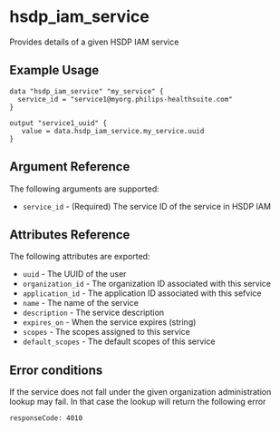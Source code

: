 # hsdp_iam_service

Provides details of a given HSDP IAM service

## Example Usage

```hcl
data "hsdp_iam_service" "my_service" {
  service_id = "service1@myorg.philips-healthsuite.com"
}
```

```hcl
output "service1_uuid" {
   value = data.hsdp_iam_service.my_service.uuid
}
```

## Argument Reference

The following arguments are supported:

* `service_id` - (Required) The service ID of the service in HSDP IAM

## Attributes Reference

The following attributes are exported:

* `uuid` - The UUID of the user
* `organization_id` - The organization ID associated with this service
* `application_id` - The application ID associated with this sefvice
* `name` - The name of the service
* `description` - The service description
* `expires_on` - When the service expires (string)
* `scopes` - The scopes assigned to this service
* `default_scopes` - The default scopes of this service

## Error conditions

If the service does not fall under the given organization administration lookup may fail. In that case the lookup will return the following error

`responseCode: 4010`
